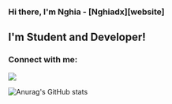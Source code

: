 ### Hi there, I'm Nghia - [Nghiadx][website] 

## I'm Student and Developer!

### Connect with me: 
[<img src="https://img.shields.io/badge/?style=for-the-badge&logo=facebook&logoColor=white" />](https://www.facebook.com/profile.php?id=100020401263979)

![Anurag's GitHub stats](https://github-readme-stats.vercel.app/api?username=nguyenhieunghia2001&show_icons=true&theme=radical)

